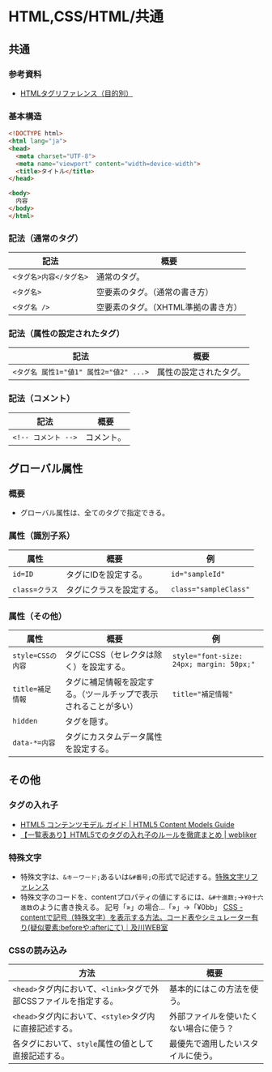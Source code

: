 # HTML,CSS/HTML/共通

## 共通

### 参考資料

- [HTMLタグリファレンス（目的別）](http://www.htmq.com/html/indexm.shtml)

### 基本構造

```html
<!DOCTYPE html>
<html lang="ja">
<head>
  <meta charset="UTF-8">
  <meta name="viewport" content="width=device-width">
  <title>タイトル</title>
</head>

<body>
  内容
</body>
</html>
```

### 記法（通常のタグ）

| 記法                    | 概要                                |
| ----------------------- | ----------------------------------- |
| `<タグ名>内容</タグ名>` | 通常のタグ。                        |
| `<タグ名>`              | 空要素のタグ。（通常の書き方）      |
| `<タグ名 />`            | 空要素のタグ。（XHTML準拠の書き方） |

### 記法（属性の設定されたタグ）

| 記法                                   | 概要                   |
| -------------------------------------- | ---------------------- |
| `<タグ名 属性1="値1" 属性2="値2" ...>` | 属性の設定されたタグ。 |

### 記法（コメント）

| 記法                | 概要       |
| ------------------- | ---------- |
| `<!-- コメント -->` | コメント。 |

## グローバル属性

### 概要

- グローバル属性は、全てのタグで指定できる。

### 属性（識別子系）

| 属性           | 概要                     | 例                    |
| -------------- | ------------------------ | --------------------- |
| `id=ID`        | タグにIDを設定する。     | `id="sampleId"`       |
| `class=クラス` | タグにクラスを設定する。 | `class="sampleClass"` |

### 属性（その他）

| 属性              | 概要                                                         | 例                                       |
| ----------------- | ------------------------------------------------------------ | ---------------------------------------- |
| `style=CSSの内容` | タグにCSS（セレクタは除く）を設定する。                      | `style="font-size: 24px; margin: 50px;"` |
| `title=補足情報`  | タグに補足情報を設定する。（ツールチップで表示されることが多い） | `title="補足情報"`                       |
| `hidden`          | タグを隠す。                                                 |                                          |
| `data-*=内容`     | タグにカスタムデータ属性を設定する。                         |                                          |

## その他

### タグの入れ子

- [HTML5 コンテンツモデル ガイド | HTML5 Content Models Guide](https://webgoto.net/html5/)
- [【一覧表あり】HTML5でのタグの入れ子のルールを徹底まとめ | webliker](https://webliker.info/46840/)

### 特殊文字

- 特殊文字は、`&キーワード;`あるいは`&#番号;`の形式で記述する。[特殊文字リファレンス](http://www.htmq.com/text/)
- 特殊文字のコードを、contentプロパティの値にするには、`&#十進数;`→`¥0十六進数`のように書き換える。
  記号「»」の場合…「&#187;」→「¥0bb」
  [CSS - contentで記号（特殊文字）を表示する方法。コード表やシミュレーター有り(疑似要素:beforeや:afterにて)｜及川WEB室](https://www.oikawa-sekkei.com/web/design/css/content.html)

### CSSの読み込み

| 方法                                                         | 概要                                   |
| ------------------------------------------------------------ | -------------------------------------- |
| `<head>`タグ内において、`<link>`タグで外部CSSファイルを指定する。 | 基本的にはこの方法を使う。             |
| `<head>`タグ内において、`<style>`タグ内に直接記述する。      | 外部ファイルを使いたくない場合に使う？ |
| 各タグにおいて、`style`属性の値として直接記述する。          | 最優先で適用したいスタイルに使う。     |
